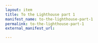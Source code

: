 ```yaml
---
layout: item
title: To the Lighthouse part 1
manifest_name: to-the-lighthouse-part-1
permalink: to-the-lighthouse-part-1
external_manifest_url: 

---
```

<!-- Add an essay or interpretive material below this line,
using HTML or markdown.  Do not modify this file above this line -->

